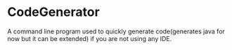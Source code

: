# CodeGenerator
A command line program used to quickly generate code(generates java for now but it can be extended) if you are not using any IDE.
